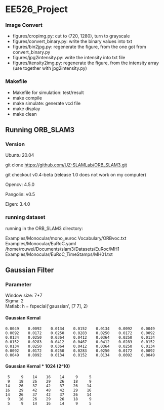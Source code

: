# EE526_Project

### Image Convert
- figures/cropimg.py: cut to (720, 1280), turn to grayscale
- figures/convert_binary.py: write the binary values into txt
- figures/bin2jpg.py: regenerate the figure, from the one got from convert_binary.py
- figures/jpg2intensity.py: write the intensity into txt file
- figures/itensity2img.py: regenerate the figure, from the intensity array (use together with jpg2intensity.py)

### Makefile
- Makefile for simulation: test/result
- make compile
- make simulate: generate vcd file
- make display
- make clean


## Running ORB_SLAM3

### Version

Ubuntu 20.04

git clone https://github.com/UZ-SLAMLab/ORB_SLAM3.git

git checkout v0.4-beta (release 1.0 does not work on my computer)

Opencv: 4.5.0

Pangolin: v0.5

Eigen: 3.4.0

### running dataset

running in the ORB_SLAM3 directory:

Examples/Monocular/mono_euroc Vocabulary/ORBvoc.txt Examples/Monocular/EuRoC.yaml /home/rouwei/Documents/slam3/Datasets/EuRoc/MH1 Examples/Monocular/EuRoC_TimeStamps/MH01.txt 


## Gaussian Filter

### Parameter
Window size: 7*7 <br>
Sigma: 2 <br>
Matlab: h = fspecial('gaussian', [7 7], 2)

#### Gaussian Kernal

    0.0049    0.0092    0.0134    0.0152    0.0134    0.0092    0.0049
    0.0092    0.0172    0.0250    0.0283    0.0250    0.0172    0.0092
    0.0134    0.0250    0.0364    0.0412    0.0364    0.0250    0.0134
    0.0152    0.0283    0.0412    0.0467    0.0412    0.0283    0.0152
    0.0134    0.0250    0.0364    0.0412    0.0364    0.0250    0.0134
    0.0092    0.0172    0.0250    0.0283    0.0250    0.0172    0.0092
    0.0049    0.0092    0.0134    0.0152    0.0134    0.0092    0.0049

    
#### Gaussian Kernal * 1024 (2^10)
     5     9    14    16    14     9     5
     9    18    26    29    26    18     9
    14    26    37    42    37    26    14
    16    29    42    48    42    29    16
    14    26    37    42    37    26    14
     9    18    26    29    26    18     9
     5     9    14    16    14     9     5

